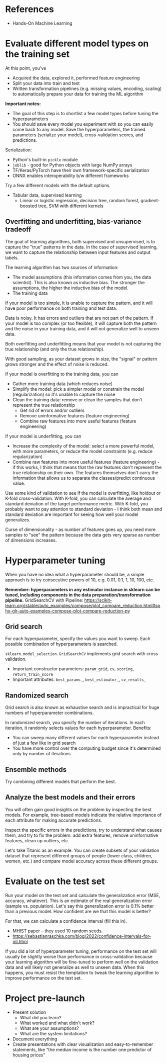 # References

* Hands-On Machine Learning

# Evaluate different model types on the training set

At this point, you've
* Acquired the data, explored it, performed feature engineering
* Split your data into train and test
* Written transformation pipelines (e.g. missing values, encoding, scaling) to automatically prepare your data for training the ML algorithm

**Important notes:**
* The goal of this step is to shortlist a few model types before tuning the hyperparameters
* You should save every model you experiment with so you can easily come back to any model. Save the hyperparameters, the trained parameters (serialize your model), cross-validation scores, and predictions.

Serialization:
* Python's built-in `pickle` module
* `joblib` - good for Python objects with large NumPy arrays
* TF/Keras/PyTorch have their own framework-specific serialization
* ONNX enables interoperability b/w different frameworks

Try a few different models with the default options.
* Tabular data, supervised learning
    * Linear or logistic regression, decision tree, random forest, gradient-boosted tree, SVM with different kernels

## Overfitting and underfitting, bias-variance tradeoff

The goal of learning algorithms, both supervised and unsupervised, is to capture the "true" patterns in the data. In the case of supervised learning, we want to capture the relationship between input features and output labels.

The learning algorithm has two sources of information:
* The model assumptions (this information comes from you, the data scientist). This is also known as inductive bias.
The stronger the assumptions, the higher the inductive bias of the model.
* The training data

If your model is too simple, it is unable to capture the pattern, and it will have poor performance on both training and test data.

Data is noisy. It has errors and outliers that are not part of the pattern. If your model is too complex (or too flexible), it will capture both the pattern and the noise in your training data, and it will not generalize well to unseen data.

Both overfitting and underfitting means that your model is not capturing the true relationship (and only the true relationship).

With good sampling, as your dataset grows in size, the "signal" or pattern grows stronger and the effect of noise is reduced. 

If your model is overfitting to the training data, you can
* Gather more training data (which reduces noise)
* Simplify the model: pick a simpler model or constrain the model (regularization) so it's unable to capture the noise
* Clean the training data: remove or clean the samples that don't represent the true relationship
    * Get rid of errors and/or outliers
    * Remove uninformative features (feature engineering)
    * Combine raw features into more useful features (feature engineering)

If your model is underfitting, you can
* Increase the complexity of the model: select a more powerful model, with more parameters, or reduce the model constraints (e.g. reduce regularization)
* Combine raw features into more useful features (feature engineering) - if this works, I think that means that the raw features don't represent the true relationship on their own. The features themselves don't carry the information that allows us to separate the classes/predict continuous value.

Use some kind of validation to see if the model is overfitting, like holdout or K-fold cross-validation. With K-fold, you can calculate the average and standard deviation of the target performance metric. With K-fold, you probably want to pay attention to standard deviation - I think both mean and standard deviation are important for seeing how well your model generalizes.

Curse of dimensionality - as number of features goes up, you need more samples to "see" the pattern because the data gets very sparse as number of dimensions increases.



# Hyperparameter tuning

When you have no idea what a hyperparameter should be, a simple approach is to try consecutive powers of 10, e.g. 0.01, 0.1, 1, 10, 100, etc.

**Remember: hyperparameters in any estimator instance in sklearn can be tuned, including components in the data preparation/transformation pipeline.** GridSearchCV with Pipeline: https://scikit-learn.org/stable/auto_examples/compose/plot_compare_reduction.html#sphx-glr-auto-examples-compose-plot-compare-reduction-py

## Grid search

For each hyperparameter, specify the values you want to sweep. Each possible combination of hyperparameters is searched.

`sklearn.model_selection.GridSearchCV` implements grid search with cross validation.
* Important constructor parameters: `param_grid`, `cv`, `scoring`, `return_train_score`
* Important attributes: `best_params_`, `best_estimator_`, `cv_results_`

## Randomized search

Grid search is also known as exhaustive search and is impractical for huge numbers of hyperparameter combinations.

In randomized search, you specify the number of iterations. In each iteration, it randomly selects values for each hyperparameter. Benefits:
* You can sweep many different values for each hyperparameter instead of just a few like in grid search
* You have more control over the computing budget since it's determined only by number of iterations

## Ensemble methods

Try combining different models that perform the best.

## Analyze the best models and their errors

You will often gain good insights on the problem by inspecting the best models. For example, tree-based models indicate the relative importance of each attribute for making accurate predictions.

Inspect the specific errors in the predictions, try to understand what causes them, and try to fix the problem: add extra features, remove uninformative features, clean up outliers, etc.

Let's take Titanic as an example. You can create subsets of your validation dataset that represent different groups of people (lower class, children, women, etc.) and compare model accuracy across these different groups.

# Evaluate on the test set

Run your model on the test set and calculate the generalization error (MSE, accuracy, whatever). This is an estimate of the real generalization error (sample vs. population). Let's say this generalization error is 0.1% better than a previous model. How confident are we that this model is better?

For that, we can calculate a confidence interval (fill this in).
* MHIST paper – they used 10 random seeds.
* https://sebastianraschka.com/blog/2022/confidence-intervals-for-ml.html

If you did a lot of hyperparameter tuning, performance on the test set will usually be slightly worse than performance in cross-validation because your learning algorithm will be fine-tuned to perform well on the validation data and will likely not generalize as well to unseen data. When this happens, you must resist the temptation to tweak the learning algorithm to improve performance on the test set.

# Project pre-launch

* Present solution
    * What did you learn?
    * What worked and what didn't work?
    * What are your assumptions?
    * What are the system limitations?
* Document everything
* Create presentations with clear visualization and easy-to-remember statements, like "the median income is the number one predictor of housing prices"